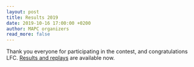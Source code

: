 ```yaml
---
layout: post
title: Results 2019
date: 2019-10-16 17:00:00 +0200
author: MAPC organizers
read_more: false
---
```


Thank you everyone for participating in the contest, and congratulations LFC.
[Results and replays](/2019/) are available now.
